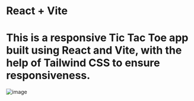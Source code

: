 # React + Vite
# This is a responsive Tic Tac Toe app built using React and Vite, with the help of Tailwind CSS to ensure responsiveness.
![image](https://github.com/user-attachments/assets/d372102c-fad7-4a86-9f36-246723d73110)
